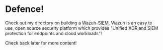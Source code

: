 # Defence!

Check out my directory on building a [Wazuh-SIEM](https://github.com/Xerips/ArchLinux/tree/main/Defence!/Wazuh-SIEM). Wazuh is an easy to use, open source security platform which provides "Unified XDR and SIEM protection for endpoints and cloud workloads"!

Check back later for more content!
